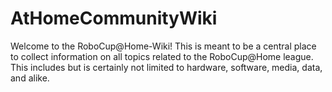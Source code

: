 # AtHomeCommunityWiki
Welcome to the RoboCup@Home-Wiki! This is meant to be a central place to collect information on all topics related to the RoboCup@Home league. This includes but is certainly not limited to hardware, software, media, data, and alike.
